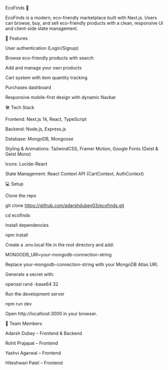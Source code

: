 EcoFinds 🌿

EcoFinds is a modern, eco-friendly marketplace built with Next.js. Users can browse, buy, and sell eco-friendly products with a clean, responsive UI and client-side state management.

🚀 Features

User authentication (Login/Signup)

Browse eco-friendly products with search

Add and manage your own products

Cart system with item quantity tracking

Purchases dashboard

Responsive mobile-first design with dynamic Navbar

🛠 Tech Stack

Frontend: Next.js 14, React, TypeScript

Backend: Node.js, Express.js

Database: MongoDB, Mongoose

Styling & Animations: TailwindCSS, Framer Motion, Google Fonts (Geist & Geist Mono)

Icons: Lucide-React

State Management: React Context API (CartContext, AuthContext)

💻 Setup

Clone the repo

git clone https://github.com/adarshdubey03/ecofinds.git

cd ecofinds


Install dependencies

npm install


Create a .env.local file in the root directory and add:

MONGODB_URI=your-mongodb-connection-string


Replace your-mongodb-connection-string with your MongoDB Atlas URI.

Generate a secret with:

openssl rand -base64 32


Run the development server

npm run dev


Open http://localhost:3000
 in your browser.

👥 Team Members

Adarsh Dubey – Frontend & Backend

Rohit Prajapat – Frontend

Yashvi Agarwal – Frontend

Hiteshwari Patel – Frontend
